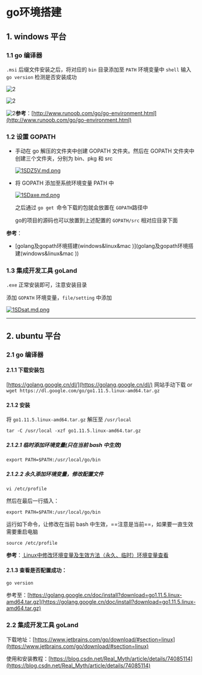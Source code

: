 # go环境搭建

## 1. windows 平台

### 1.1 go 编译器

`.msi` 后缀文件安装之后，将对应的 `bin` 目录添加至 `PATH` 环境变量中
`shell` 输入 `go version` 检测是否安装成功

![2](http://ww1.sinaimg.cn/large/006alGmrly1g23d0kynizj30z90iodvf.jpg)

![2](http://ww1.sinaimg.cn/large/006alGmrly1g23cufj37yj313r0k840x.jpg)

![2](http://ww1.sinaimg.cn/large/006alGmrly1g23cxnm6nmj313t0qwgph.jpg)**参考**：[http://www.runoob.com/go/go-environment.html](http://www.runoob.com/go/go-environment.html)

### 1.2 设置 GOPATH

- 手动在 go 解压的文件夹中创建 GOPATH 文件夹。然后在 GOPATH 文件夹中创建三个文件夹，分别为 bin、pkg 和 src

  [![1SDZ5V.md.png](https://s2.ax1x.com/2020/01/17/1SDZ5V.md.png)](https://imgchr.com/i/1SDZ5V)

- 将 GOPATH 添加至系统环境变量 PATH 中

  [![1SDaxe.md.png](https://s2.ax1x.com/2020/01/17/1SDaxe.md.png)](https://imgchr.com/i/1SDaxe)

  之后通过 `go get `命令下载的包就会放置在 `GOPATH`路径中

  go的项目的源码也可以放置到上述配置的 `GOPATH/src` 相对应目录下面

**参考**：

- [golang及gopath环境搭建(windows&linux&mac )](golang及gopath环境搭建(windows&linux&mac ))

### 1.3 集成开发工具 goLand

`.exe` 正常安装即可，注意安装目录

添加 `GOPATH` 环境变量，`file/setting` 中添加

[![1SDsat.md.png](https://s2.ax1x.com/2020/01/17/1SDsat.md.png)](https://imgchr.com/i/1SDsat)

---

## 2. ubuntu 平台

### 2.1 go 编译器

#### 2.1.1 下载安装包

[https://golang.google.cn/dl/](https://golang.google.cn/dl/) 网站手动下载 or `wget https://dl.google.com/go/go1.11.5.linux-amd64.tar.gz`

#### 2.1.2 安装

将 `go1.11.5.linux-amd64.tar.gz` 解压至 `/usr/local`

```shell
tar -C /usr/local -xzf go1.11.5.linux-amd64.tar.gz
```

##### 2.1.2.1 临时添加环境变量(只在当前 bash 中生效)

```shell
export PATH=$PATH:/usr/local/go/bin
```

##### 2.1.2.2 永久添加环境变量，修改配置文件

```shell
vi /etc/profile
```

然后在最后一行插入：

```shell
export PATH=$PATH:/usr/local/go/bin
```

运行如下命令，让修改在当前 bash 中生效，==注意是当前==，如果要一直生效需要重启电脑

```shell
source /etc/profile
```

**参考**：[
Linux中修改环境变量及生效方法（永久、临时）环境变量查看](https://blog.csdn.net/u011630575/article/details/49839893)

#### 2.1.3 查看是否配置成功：

```shell
go version
```

参考至：[https://golang.google.cn/doc/install?download=go1.11.5.linux-amd64.tar.gz](https://golang.google.cn/doc/install?download=go1.11.5.linux-amd64.tar.gz)

### 2.2 集成开发工具 goLand

下载地址：[https://www.jetbrains.com/go/download/#section=linux](https://www.jetbrains.com/go/download/#section=linux)

使用和安装教程：[https://blog.csdn.net/Real_Myth/article/details/74085114](https://blog.csdn.net/Real_Myth/article/details/74085114)